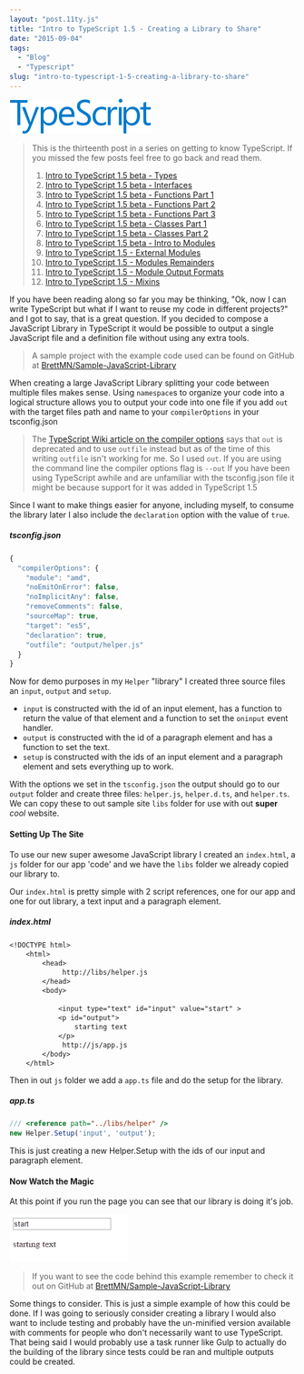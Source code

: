 ```yaml
---
layout: "post.11ty.js"
title: "Intro to TypeScript 1.5 - Creating a Library to Share"
date: "2015-09-04"
tags: 
  - "Blog"
  - "Typescript"
slug: "intro-to-typescript-1-5-creating-a-library-to-share"
---
```


![TypeScript](images/typescript_logo_small1.png)

> This is the thirteenth post in a series on getting to know TypeScript. If you missed the few posts feel free to go back and read them.
> 
> 1. [Intro to TypeScript 1.5 beta - Types](/2015/05/29/intro-to-typescript-1-5-beta-types/)
> 2. [Intro to TypeScript 1.5 beta - Interfaces](/2015/06/01/intro-to-typescript-1-5-beta-interfaces/)
> 3. [Intro to TypeScript 1.5 beta - Functions Part 1](/2015/06/04/intro-to-typescript-1-5-beta-functions-part-1/)
> 4. [Intro to TypeScript 1.5 beta - Functions Part 2](/2015/06/05/intro-to-typescript-1-5-beta-functions-part-2/)
> 5. [Intro to TypeScript 1.5 beta - Functions Part 3](/2015/06/08/intro-to-typescript-1-5-beta-functions-part-3/)
> 6. [Intro to TypeScript 1.5 beta - Classes Part 1](/2015/06/10/intro-to-typescript-1-5-beta-classes-part-1/)
> 7. [Intro to TypeScript 1.5 beta - Classes Part 2](/2015/06/05/intro-to-typescript-1-5-beta-functions-part-2/)
> 8. [Intro to TypeScript 1.5 beta - Intro to Modules](/2015/07/28/intro-to-typescript-1-5-beta-intro-to-modules/)
> 9. [Intro to TypeScript 1.5 - External Modules](/2015/07/30/intro-to-typescript-1-5-external-modules/)
> 10. [Intro to TypeScript 1.5 - Modules Remainders](/2015/08/07/intro-to-typescript-1-5-modules-remainders/)
> 11. [Intro to TypeScript 1.5 - Module Output Formats](/2015/08/20/intro-to-typescript-1-5-module-output-formats/)
> 12. [Intro to TypeScript 1.5 - Mixins](/2015/08/28/intro-to-typescript-1-5-mixins/)

If you have been reading along so far you may be thinking, "Ok, now I can write TypeScript but what if I want to reuse my code in different projects?" and I got to say, that is a great question. If you decided to compose a JavaScript Library in TypeScript it would be possible to output a single JavaScript file and a definition file without using any extra tools.

> A sample project with the example code used can be found on GitHub at [BrettMN/Sample-JavaScript-Library](https://github.com/BrettMN/Sample-JavaScript-Library)

When creating a large JavaScript Library splitting your code between multiple files makes sense. Using `namespace`s to organize your code into a logical structure allows you to output your code into one file if you add `out` with the target files path and name to your `compilerOptions` in your tsconfig.json

> The [TypeScript Wiki article on the compiler options](https://github.com/Microsoft/TypeScript/wiki/Compiler-Options) says that `out` is deprecated and to use `outfile` instead but as of the time of this writing `outfile` isn't working for me. So I used `out`. If you are using the command line the compiler options flag is `--out` If you have been using TypeScript awhile and are unfamiliar with the tsconfig.json file it might be because support for it was added in TypeScript 1.5

Since I want to make things easier for anyone, including myself, to consume the library later I also include the `declaration` option with the value of `true`.

##### tsconfig.json

```javascript
{
  "compilerOptions": {
    "module": "amd",
    "noEmitOnError": false,
    "noImplicitAny": false,
    "removeComments": false,
    "sourceMap": true,
    "target": "es5",
    "declaration": true,
    "outfile": "output/helper.js"
  }
}
```

Now for demo purposes in my `Helper` "library" I created three source files an `input`, `output` and `setup`.

- `input` is constructed with the id of an input element, has a function to return the value of that element and a function to set the `oninput` event handler.
- `output` is constructed with the id of a paragraph element and has a function to set the text.
- `setup` is constructed with the ids of an input element and a paragraph element and sets everything up to work.

With the options we set in the `tsconfig.json` the output should go to our `output` folder and create three files: `helper.js`, `helper.d.ts`, and `helper.ts`. We can copy these to out sample site `libs` folder for use with out **super** _cool_ website.

#### Setting Up The Site

To use our new super awesome JavaScript library I created an `index.html`, a `js` folder for our app 'code' and we have the `libs` folder we already copied our library to.

Our `index.html` is pretty simple with 2 script references, one for our app and one for out library, a text input and a paragraph element.

##### index.html

```markup
<!DOCTYPE html>  
    <html>
        <head>
             http://libs/helper.js
        </head>
        <body>

            <input type="text" id="input" value="start" >
            <p id="output">
                starting text
            </p>
             http://js/app.js
        </body>
    </html>
```

Then in out `js` folder we add a `app.ts` file and do the setup for the library.

##### app.ts

```javascript
/// <reference path="../libs/helper" />
new Helper.Setup('input', 'output');  
```

This is just creating a new Helper.Setup with the ids of our input and paragraph element.

#### Now Watch the Magic

At this point if you run the page you can see that our library is doing it's job.

![Working Sample](images/00-working-example2.gif)

> If you want to see the code behind this example remember to check it out on GitHub at [BrettMN/Sample-JavaScript-Library](https://github.com/BrettMN/Sample-JavaScript-Library)

Some things to consider. This is just a simple example of how this could be done. If I was going to seriously consider creating a library I would also want to include testing and probably have the un-minified version available with comments for people who don't necessarily want to use TypeScript. That being said I would probably use a task runner like Gulp to actually do the building of the library since tests could be ran and multiple outputs could be created.

